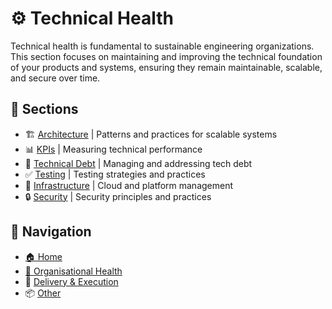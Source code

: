 # ⚙️ Technical Health

Technical health is fundamental to sustainable engineering organizations. This section focuses on maintaining and improving the technical foundation of your products and systems, ensuring they remain maintainable, scalable, and secure over time.

## 📑 Sections

- 🏗️ [Architecture](architecture.md) | Patterns and practices for scalable systems
- 📊 [KPIs](kpis.md) | Measuring technical performance
- 💸 [Technical Debt](technical-debt.md) | Managing and addressing tech debt
- ✅ [Testing](testing.md) | Testing strategies and practices
- 🔧 [Infrastructure](infrastructure.md) | Cloud and platform management
- 🔒 [Security](security.md) | Security principles and practices

## 🧭 Navigation

- [🏠 Home](../../README.md)
- [🧠 Organisational Health](../org-health/README.md)
- 🚀 [Delivery & Execution](../delivery-execution/README.md)
- 📦 [Other](../other/README.md)

